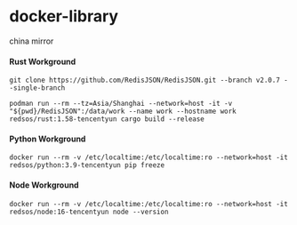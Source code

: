 # docker-library
china mirror

#### Rust Workground
```shell
git clone https://github.com/RedisJSON/RedisJSON.git --branch v2.0.7 --single-branch

podman run --rm --tz=Asia/Shanghai --network=host -it -v "${pwd}/RedisJSON":/data/work --name work --hostname work redsos/rust:1.58-tencentyun cargo build --release
```


#### Python Workground
```shell
docker run --rm -v /etc/localtime:/etc/localtime:ro --network=host -it redsos/python:3.9-tencentyun pip freeze
```


#### Node Workground
```shell
docker run --rm -v /etc/localtime:/etc/localtime:ro --network=host -it redsos/node:16-tencentyun node --version
```
